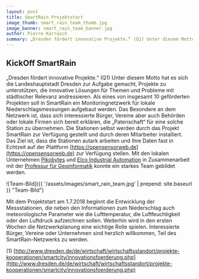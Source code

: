 ```yaml
---
layout: post
title: SmartRain Projektstart
image_thumb: smart_rain_team_thumb.jpg
image_banner: smart_rain_team_banner.jpg
author: Pierre Karrasch
summary: „Dresden fördert innovative Projekte.“ (Q1) Unter diesem Motto hat es sich die Landeshauptstadt Dresden zur Aufgabe gemacht, Projekte zu unterstützen, die innovative Lösungen für Themen und Probleme mit städtischer Relevanz andressieren.
---
```


## KickOff SmartRain

„Dresden fördert innovative Projekte.“ (Q1) Unter diesem Motto hat es sich die Landeshauptstadt Dresden zur Aufgabe gemacht, Projekte zu unterstützen, die innovative Lösungen für Themen und Probleme mit städtischer Relevanz andressieren. Als eines von insgesamt 10 geförderten Projekten soll in SmartRain ein Monitoringnetzwerk für lokale Niederschlagsmessungen aufgebaut werden. Das Besondere an dem Netzwerk ist, dass sich interessierte Bürger, Vereine aber auch Behörden oder lokale Firmen sich bereit erklären, die „Patenschaft“ für eine solche Station zu übernehmen. Die Stationen selbst werden durch das Projekt SmartRain zur Verfügung gestellt und durch deren Mitarbeiter installiert. Das Ziel ist, dass die Stationen autark arbeiten und Ihre Daten fast in Echtzeit auf der Plattform [https://opensensorweb.de](https://opensensorweb.de) zur Verfügung stellen. Mit den lokalen Unternehmen [Pikobytes](https://www.pikobytes.de/) und [Elco Industrial Automation](https://www.elco-holding.eu/de/) in Zusammenarbeit mit der [Professur für Geoinformatik](https://tu-dresden.de/bu/umwelt/geo/geoinformatik) konnte ein starkes Team gebildet werden.

![Team-Bild]({{ '/assets/images/smart_rain_team.jpg' | prepend: site.baseurl }} "Team-Bild")

Mit dem Projektstart am 1.7.2018 beginnt die Entwicklung der Messstationen, die neben den Informationen zum Niederschlag auch meteorologische Parameter wie die Lufttemperatur, die Luftfeuchtigkeit oder den Luftdruck aufzeichnen sollen. Weiterhin wird in den ersten Wochen die Netzwerkplanung eine wichtige Rolle spielen. Interessierte Bürger, Vereine oder Unternehmen sind herzlich willkommen, Teil des SmartRain-Netzwerks zu werden.

(1) [http://www.dresden.de/de/wirtschaft/wirtschaftsstandort/projekte-kooperationen/smartcity/innovationsfoerderung.php](http://www.dresden.de/de/wirtschaft/wirtschaftsstandort/projekte-kooperationen/smartcity/innovationsfoerderung.php)
